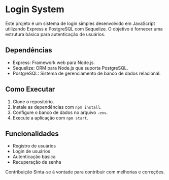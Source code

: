 # Login System

Este projeto é um sistema de login simples desenvolvido em JavaScript utilizando Express e PostgreSQL com Sequelize. O objetivo é fornecer uma estrutura básica para autenticação de usuários.

## Dependências

- Express: Framework web para Node.js.
- Sequelize: ORM para Node.js que suporta PostgreSQL.
- PostgreSQL: Sistema de gerenciamento de banco de dados relacional.

## Como Executar

1. Clone o repositório.
2. Instale as dependências com `npm install`.
3. Configure o banco de dados no arquivo `.env`.
4. Execute a aplicação com `npm start`.

## Funcionalidades

- Registro de usuários
- Login de usuários
- Autenticação básica
- Recuperação de senha


Contribuição
Sinta-se à vontade para contribuir com melhorias e correções.